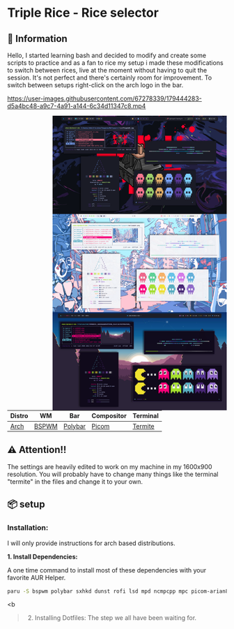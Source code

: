 # Triple Rice - Rice selector

## 🌿 Information
Hello, I started learning bash and decided to modify and create some scripts to practice and as a fan to rice my setup i made these modifications to switch between rices, live at the moment without having to quit the session. It's not perfect and there's certainly room for improvement. To switch between setups right-click on the arch logo in the bar.

https://user-images.githubusercontent.com/67278339/179444283-d5a4bc48-a9c7-4a91-a144-6c34d11347c8.mp4

 <img src="18-Jul-2022.png" alt="Rice Showcase" align="right" width="400px">
 
|Distro|WM|Bar|Compositor|Terminal|
|------|------|------|------|------|
|[Arch](https://archlinux.org/)|[BSPWM](https://github.com/baskerville/bspwm)|[Polybar](https://github.com/polybar/polybar)|[Picom](https://github.com/Arian8j2/picom)|[Termite](https://aur.archlinux.org/termite.git)|

## ⚠️ Attention!!
The settings are heavily edited to work on my machine in my 1600x900 resolution. You will probably have to change many things like the terminal "termite" in the files and change it to your own.

## 📦 setup

### Installation:
I will only provide instructions for arch based distributions.

<b>1. Install Dependencies: </b></summary> 

A one time command to install most of these dependencies with your favorite AUR Helper.

```sh
paru -S bspwm polybar sxhkd dunst rofi lsd mpd ncmpcpp mpc picom-arian8j2-git xtitle termite checkupdates-aur nerd-fonts-jetbrains-mono ttf-inconsolata 
```

<b
>2. Installing Dotfiles:</b></summary>
The step we all have been waiting for.
